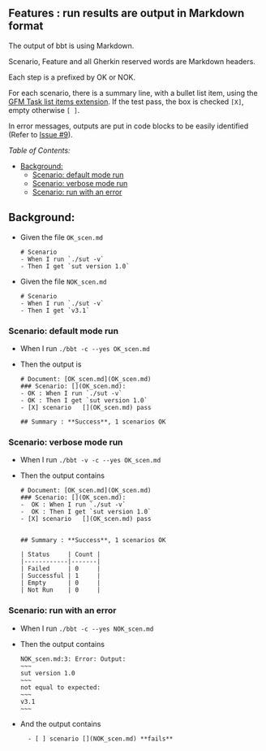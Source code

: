 <!-- omit from toc -->
## Features : run results are output in Markdown format

The output of bbt is using Markdown.  

Scenario, Feature and all Gherkin reserved words are Markdown headers.  

Each step is a prefixed by OK or NOK.  

For each scenario, there is a summary line, with a bullet list item, using the [GFM Task list items extension](https://github.github.com/gfm/#task-list-items-extension-). If the test pass, the box is checked `[X]`, empty otherwise `[ ]`.    

In error messages, outputs are put in code blocks to be easily identified (Refer to [Issue #9](https://github.com/LionelDraghi/bbt/issues/9)).

_Table of Contents:_
- [Background:](#background)
  - [Scenario: default mode run](#scenario-default-mode-run)
  - [Scenario: verbose mode run](#scenario-verbose-mode-run)
  - [Scenario: run with an error](#scenario-run-with-an-error)

## Background:

- Given the file `OK_scen.md`
  ~~~
  # Scenario
  - When I run `./sut -v`
  - Then I get `sut version 1.0`
  ~~~

- Given the file `NOK_scen.md`
  ~~~
  # Scenario
  - When I run `./sut -v`
  - Then I get `v3.1`
  ~~~


### Scenario: default mode run

- When I run `./bbt -c --yes OK_scen.md`

- Then the output is
  ~~~
  # Document: [OK_scen.md](OK_scen.md)    
  ### Scenario: [](OK_scen.md):   
  - OK : When I run `./sut -v`  
  - OK : Then I get `sut version 1.0`  
  - [X] scenario   [](OK_scen.md) pass    
  
  ## Summary : **Success**, 1 scenarios OK
  ~~~

### Scenario: verbose mode run

- When I run `./bbt -v -c --yes OK_scen.md`

- Then the output contains
  ~~~
  # Document: [OK_scen.md](OK_scen.md)    
  ### Scenario: [](OK_scen.md):   
  -  OK : When I run `./sut -v`    
  -  OK : Then I get `sut version 1.0`    
  - [X] scenario   [](OK_scen.md) pass    
  
  
  ## Summary : **Success**, 1 scenarios OK  
  
  | Status     | Count |  
  |------------|-------|  
  | Failed     | 0     |  
  | Successful | 1     |  
  | Empty      | 0     |  
  | Not Run    | 0     |  
  ~~~

### Scenario: run with an error

- When I run `./bbt -c --yes NOK_scen.md`

- Then the output contains
  ```
  NOK_scen.md:3: Error: Output:    
  ~~~  
  sut version 1.0  
  ~~~  
  not equal to expected:    
  ~~~  
  v3.1  
  ~~~    
  ```

- And the output contains
  ```
    - [ ] scenario [](NOK_scen.md) **fails**
  ```


